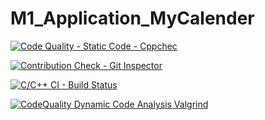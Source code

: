 # M1_Application_MyCalender

[![Code Quality - Static Code - Cppchec](https://github.com/SHANMUGAAPRIYANM/M1_Application_MyCalender/actions/workflows/c-cpp.yml/badge.svg)](https://github.com/SHANMUGAAPRIYANM/M1_Application_MyCalender/actions/workflows/c-cpp.yml)


[![Contribution Check - Git Inspector](https://github.com/SHANMUGAAPRIYANM/M1_Application_MyCalender/actions/workflows/gitinspector.yml/badge.svg)](https://github.com/SHANMUGAAPRIYANM/M1_Application_MyCalender/actions/workflows/gitinspector.yml)

[![C/C++ CI - Build Status](https://github.com/SHANMUGAAPRIYANM/M1_Application_MyCalender/actions/workflows/linux.yml/badge.svg)](https://github.com/SHANMUGAAPRIYANM/M1_Application_MyCalender/actions/workflows/linux.yml)




[![CodeQuality Dynamic Code Analysis Valgrind](https://github.com/SHANMUGAAPRIYANM/M1_Application_MyCalender/actions/workflows/valgrind.yml/badge.svg)](https://github.com/SHANMUGAAPRIYANM/M1_Application_MyCalender/actions/workflows/valgrind.yml)
